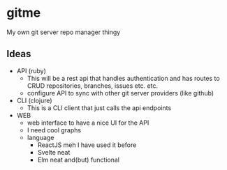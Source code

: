 # gitme

My own git server repo manager thingy

## Ideas

- API (ruby)
  - This will be a rest api that handles authentication and has routes to CRUD repositories, branches, issues etc. etc.
  - configure API to sync with other git server providers (like github)
- CLI (clojure)
  - This is a CLI client that just calls the api endpoints
- WEB
  - web interface to have a nice UI for the API
  - I need cool graphs
  - language
    - ReactJS meh I have used it before
    - Svelte neat
    - Elm neat and(but) functional
